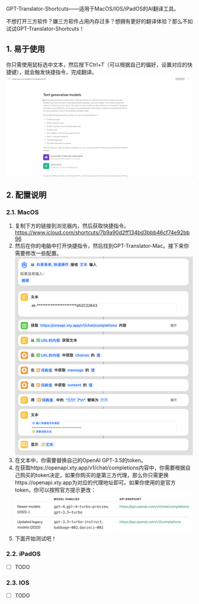 GPT-Translator-Shortcuts——适用于MacOS/IOS/iPadOS的AI翻译工具。

不想打开三方软件？嫌三方软件占用内存过多？想拥有更好的翻译体验？那么不如试试GPT-Translator-Shortcuts！
## 1. 易于使用
你只需使用鼠标选中文本，然后按下Ctrl+T（可以根据自己的偏好，设置对应的快捷键），就会触发快捷指令，完成翻译。
![example](./assets/example.gif)
## 2. 配置说明

### 2.1. MacOS
1. 复制下方的链接到浏览器内，然后获取快捷指令。
https://www.icloud.com/shortcuts/7b9a90d2ff134bd3bbb46cf74e92bb96
2. 然后在你的电脑中打开快捷指令，然后找到GPT-Translator-Mac。接下来你需要修改一些配置。
![GPT-Translator-Mac](./assets/GPT-Translator-Mac.png)
3. 在文本中，你需要替换自己的OpenAI GPT-3.5的token。
4. 在获取https://openapi.xty.app/v1/chat/completions内容中，你需要根据自己购买的token决定，如果你购买的是第三方代理，那么你只需更换https://openapi.xty.app为对应的代理地址即可。如果你使用的是官方token，你可以按照官方提示更改：
![OpenAI-ChhatGPT-API](./assets/OpenAI-ChatGPT-API.png)
5. 下面开始测试吧！
### 2.2. iPadOS
- [ ] TODO
### 2.3. IOS
- [ ] TODO
